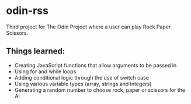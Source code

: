 # odin-rss
Third project for The Odin Project where a user can play Rock Paper Scissors.
## Things learned:
* Creating JavaScript functions that allow arguments to be passed in
* Using for and while loops
* Adding conditional logic through the use of switch case
* Using various variable types (array, strings and integers)
* Generating a random number to choose rock, paper or scissors for the AI
